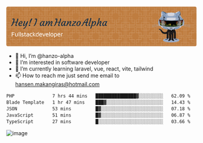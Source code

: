 ![Header](./github-header-image.png)

- 👋 Hi, I’m @hanzo-alpha
- 👀 I’m interested in software developer
- 🌱 I’m currently learning laravel, vue, react, vite, tailwind
- 📫 How to reach me just send me email to hansen.makangiras@hotmail.com 

<!---
hanzo-alpha/hanzo-alpha is a ✨ special ✨ repository because its `README.md` (this file) appears on your GitHub profile.
You can click the Preview link to take a look at your changes.
--->

<!--START_SECTION:waka-->

```txt
PHP              7 hrs 44 mins   ███████████████▓░░░░░░░░░   62.09 %
Blade Template   1 hr 47 mins    ███▓░░░░░░░░░░░░░░░░░░░░░   14.43 %
JSON             53 mins         █▓░░░░░░░░░░░░░░░░░░░░░░░   07.18 %
JavaScript       51 mins         █▓░░░░░░░░░░░░░░░░░░░░░░░   06.87 %
TypeScript       27 mins         █░░░░░░░░░░░░░░░░░░░░░░░░   03.66 %
```

<!--END_SECTION:waka-->

![image](https://github.com/hanzo-alpha/hanzo-alpha/assets/111342797/c4bd2977-6123-4017-8652-6e166259b484)

